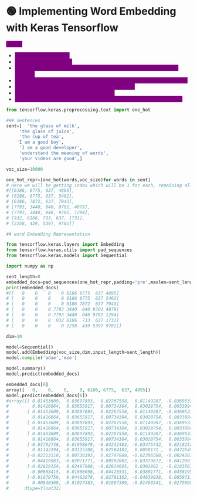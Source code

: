 # 🟢 Implementing Word Embedding with Keras Tensorflow

<mark style="color:purple;background-color:purple;">**Steps:**</mark>

* <mark style="color:purple;background-color:purple;">We index all the words</mark>
* <mark style="color:purple;background-color:purple;">We do one hot indexing</mark>
* <mark style="color:purple;background-color:purple;">We need all the sentences to be of equal size, so that's why we use padding</mark>
* <mark style="color:purple;background-color:purple;">We add padding to make them equal length and then we do embedding</mark>
* <mark style="color:purple;background-color:purple;">We can use pre padding - 0 will be added in front</mark>
* <mark style="color:purple;background-color:purple;">Post padding - 0 will be added at the end</mark>
* <mark style="color:purple;background-color:purple;">We can use embedding layer for keras ⇒ pass vocab size, dimension</mark>

```python
from tensorflow.keras.preprocessing.text import one_hot

### sentences
sent=[  'the glass of milk',
     'the glass of juice',
     'the cup of tea',
    'I am a good boy',
     'I am a good developer',
     'understand the meaning of words',
     'your videos are good',]

voc_size=10000

one_hot_repr=[one_hot(words,voc_size)for words in sent]
# Here we will be getting index which will be 1 for each, remaining all will be 0
#[[6186, 6775, 637, 4895],
# [6186, 6775, 637, 5462],
# [6186, 7872, 637, 7943],
# [7793, 3440, 840, 9701, 4879],
# [7793, 3440, 840, 9701, 1294],
# [932, 6186, 733, 637, 1731],
# [2258, 439, 5397, 9701]]

## word Embedding Representation

from tensorflow.keras.layers import Embedding
from tensorflow.keras.utils import pad_sequences
from tensorflow.keras.models import Sequential

import numpy as np

sent_length=8
embedded_docs=pad_sequences(one_hot_repr,padding='pre',maxlen=sent_length)
print(embedded_docs)
#[[   0    0    0    0 6186 6775  637 4895]
# [   0    0    0    0 6186 6775  637 5462]
# [   0    0    0    0 6186 7872  637 7943]
# [   0    0    0 7793 3440  840 9701 4879]
# [   0    0    0 7793 3440  840 9701 1294]
# [   0    0    0  932 6186  733  637 1731]
# [   0    0    0    0 2258  439 5397 9701]]

dim=10

model=Sequential()
model.add(Embedding(voc_size,dim,input_length=sent_length))
model.compile('adam','mse')

model.summary()
model.predict(embedded_docs)

embedded_docs[0]
array([   0,    0,    0,    0, 6186, 6775,  637, 4895])
model.predict(embedded_docs[0])
#array([[ 0.01453609,  0.03697893,  0.02267558,  0.01149287, -0.03695335,
#         0.01416664,  0.03655917,  0.00734384,  0.03028754,  0.00339943],
#       [ 0.01453609,  0.03697893,  0.02267558,  0.01149287, -0.03695335,
#         0.01416664,  0.03655917,  0.00734384,  0.03028754,  0.00339943],
#       [ 0.01453609,  0.03697893,  0.02267558,  0.01149287, -0.03695335,
#         0.01416664,  0.03655917,  0.00734384,  0.03028754,  0.00339943],
#       [ 0.01453609,  0.03697893,  0.02267558,  0.01149287, -0.03695335,
#         0.01416664,  0.03655917,  0.00734384,  0.03028754,  0.00339943],
#       [-0.03792738,  0.01958679, -0.04232483, -0.03475742,  0.02182527,
#         0.01143194, -0.03125288,  0.02584182,  0.0050171 ,  0.04725457],
#       [-0.02213118,  0.00730393,  0.02797868, -0.02386508, -0.0024281 ,
#         0.04419583, -0.02011771, -0.00502002, -0.03373672, -0.04126013],
#       [-0.02629154,  0.02487988, -0.02824695,  0.0302802 , -0.01835672,
#        -0.00683415,  0.01606056, -0.04426531, -0.03801771, -0.04581957],
#       [-0.01679759,  0.04462079,  0.02781102, -0.04639838,  0.0059711 ,
#         0.00940369, -0.01027383,  0.01697389, -0.01460341,  0.02758609]],
#      dtype=float32)
```
